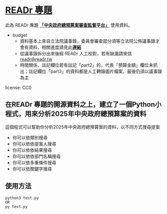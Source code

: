 # [**READr 專題**](https://github.com/readr-data/2025_budget)
此為 READr 專題 [**「中央政府總預算案審查監督平台」**](https://readr.tw/project/3/2025budget/) 使用資料。
* budget
  * 資料基本上來自立法院議事錄，委員會審查部分須等立法院公佈議事錄才會有資料，相關進度請見此[**連結**](https://docs.google.com/spreadsheets/d/1LTHdDPmihKQlUggj0PzITA44QGlQGgIUSR8D59hWZPI/)
  * 從議事錄拆分出來後經 READr 人工校對，若有缺漏請來信 readr@readr.tw
  * 時間關係，註記欄位若有註記「part2」的，代表「預算金額」欄位未抓出；註記欄位「part3」的資料都是人工轉錄圖片檔案，最後仍須以議事錄為主

license: CC0

## 在READr 專題的開源資料之上，建立了一個Python小程式，用來分析2025年中央政府總預算案的資料
這個程式可以幫助你分析2025年中央政府總預算案的資料，以不同方式搜尋提案
* 你可以依類別搜尋
* 你可以依依提案人搜尋
* 你可以依依結果搜尋
* 你可以依依部門名稱搜尋
* 你可以依多重條件搜尋
* 你可以依關鍵字搜尋

## 使用方法
```
python3 test.py
OR
py test.py
```
